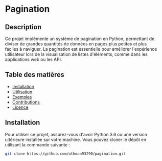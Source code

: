 # Pagination

## Description

Ce projet implémente un système de pagination en Python, permettant de diviser de grandes quantités de données en pages plus petites et plus faciles à naviguer. La pagination est essentielle pour améliorer l'expérience utilisateur lors de la visualisation de listes d'éléments, comme dans les applications web ou les API.

## Table des matières

- [Installation](#installation)
- [Utilisation](#utilisation)
- [Exemples](#exemples)
- [Contributions](#contributions)
- [Licence](#licence)

## Installation

Pour utiliser ce projet, assurez-vous d'avoir Python 3.6 ou une version ultérieure installée sur votre machine. Vous pouvez cloner le dépôt en utilisant la commande suivante :

```bash
git clone https://github.com/othman93290/pagination.git
